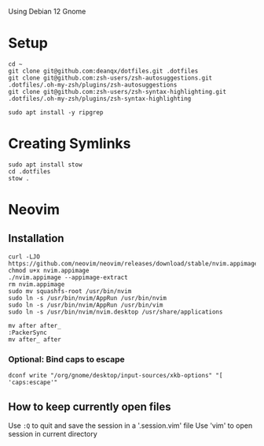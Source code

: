 Using Debian 12 Gnome

# Setup
```
cd ~
git clone git@github.com:deanqx/dotfiles.git .dotfiles
git clone git@github.com:zsh-users/zsh-autosuggestions.git .dotfiles/.oh-my-zsh/plugins/zsh-autosuggestions
git clone git@github.com:zsh-users/zsh-syntax-highlighting.git .dotfiles/.oh-my-zsh/plugins/zsh-syntax-highlighting

sudo apt install -y ripgrep
```

# Creating Symlinks
```
sudo apt install stow
cd .dotfiles
stow .
```

# Neovim
## Installation
```
curl -LJO https://github.com/neovim/neovim/releases/download/stable/nvim.appimage
chmod u+x nvim.appimage
./nvim.appimage --appimage-extract
rm nvim.appimage
sudo mv squashfs-root /usr/bin/nvim
sudo ln -s /usr/bin/nvim/AppRun /usr/bin/nvim
sudo ln -s /usr/bin/nvim/AppRun /usr/bin/vim
sudo ln -s /usr/bin/nvim/nvim.desktop /usr/share/applications
```
```
mv after after_
:PackerSync
mv after_ after
```

### Optional: Bind caps to escape
```
dconf write "/org/gnome/desktop/input-sources/xkb-options" "[ 'caps:escape'"
```

## How to keep currently open files
Use `:Q` to quit and save the session in a '.session.vim' file
Use 'vim' to open session in current directory
